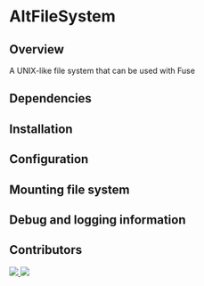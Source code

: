 # AltFileSystem

## Overview

A UNIX-like file system that can be used with Fuse

## Dependencies

## Installation 

## Configuration

## Mounting file system

## Debug and logging information

## Contributors
<a href="https://github.com/bhavyejain/AltFileSystem/graphs/contributors">
  <img src="https://contrib.rocks/image?repo=bhavyejain/AltFileSystem" />
</a>    

<a href="https://github.com/SwathiSBhat/ThePulse/graphs/contributors">
  <img src="https://contrib.rocks/image?repo=SwathiSBhat/ThePulse" />
</a>
